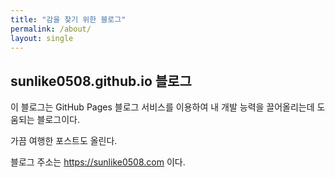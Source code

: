 ```yaml
---
title: "감을 찾기 위한 블로그"
permalink: /about/
layout: single
---
```


## sunlike0508.github.io 블로그

이 블로그는 GitHub Pages 블로그 서비스를 이용하여 내 개발 능력을 끌어올리는데 도움되는 블로그이다.

가끔 여행한 포스트도 올린다.

블로그 주소는 <https://sunlike0508.com> 이다.
```
